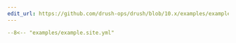 ```yaml
---
edit_url: https://github.com/drush-ops/drush/blob/10.x/examples/example.site.yml
---
```

```yaml
--8<-- "examples/example.site.yml"
```
